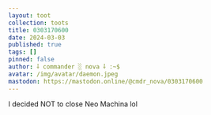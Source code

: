 ```yaml
---
layout: toot
collection: toots
title: 0303170600
date: 2024-03-03
published: true
tags: []
pinned: false
author: ⸸ commander ░ nova ⸸ :~$
avatar: /img/avatar/daemon.jpeg
mastodon: https://mastodon.online/@cmdr_nova/0303170600
---
```


I decided NOT to close Neo Machina lol
